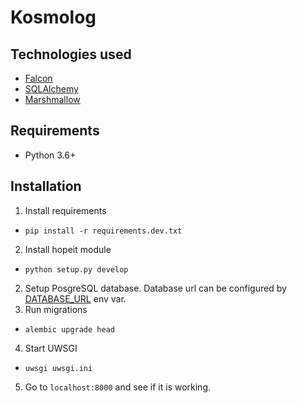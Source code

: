 # Kosmolog

## Technologies used
 - [Falcon](https://falconframework.org/)
 - [SQLAlchemy](http://docs.sqlalchemy.org/en/latest/)
 - [Marshmallow](https://marshmallow.readthedocs.io/en/latest/)

## Requirements
 - Python 3.6+

## Installation

1. Install requirements
 - `pip install -r requirements.dev.txt`
2. Install hopeit module
 - `python setup.py develop`
2. Setup PosgreSQL database. Database url can be configured by [DATABASE_URL](/hopeit/core/config.py) env var.
3. Run migrations
 - `alembic upgrade head`
4. Start UWSGI
 - `uwsgi uwsgi.ini`
5. Go to `localhost:8000` and see if it is working.
